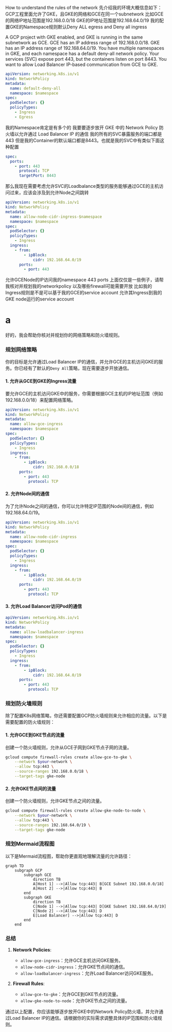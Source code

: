 How to understand the rules of the network
先介绍我的环境大概信息如下：
GCP工程里面允许了GKE，且GKE的网络和GCE在同一个subnetwork 
比如GCE的网络IP地址范围是192.168.0.0/18
GKE的IP地址范围是192.168.64.0/19
我的配置GKE的Namespace规则默认Deny ALL egress and Deny all ingress 

A GCP project with GKE enabled, and GKE is running in the same subnetwork as GCE.
GCE has an IP address range of 192.168.0.0/18.
GKE has an IP address range of 192.168.64.0/19.
You have multiple namespaces in GKE, and each namespace has a default deny-all network policy.
Your services (SVC) expose port 443, but the containers listen on port 8443.
You want to allow Load Balancer IP-based communication from GCE to GKE.
```yaml
apiVersion: networking.k8s.io/v1
kind: NetworkPolicy
metadata:
  name: default-deny-all
  namespace: $namespace
spec:
  podSelector: {}
  policyTypes:
    - Ingress
    - Egress
```
我的Namespace肯定是有多个的
我要要逐步放开 GKE 中的 Network Policy 防火墙以允许通过 Load Balancer IP 的通信
我的所有的SVC暴露服务的端口都是443 但是我的Container的默认端口都是8443。也就是我的SVC中有类似下面这种配置
```yaml
spec:
  ports:
    - port: 443
      protocol: TCP
      targetPort: 8443
```
那么我现在需要考虑允许SVC的Loadbalance类型的服务能够通过GCE的主机访问过来，应该会涉及到允许Node之间跳转
```yaml
apiVersion: networking.k8s.io/v1
kind: NetworkPolicy
metadata:
  name: allow-node-cidr-ingress-$namespace
  namespace: $namespace
spec:
  podSelector: {}
  policyTypes:
    - Ingress
  ingress:
    - from:
        - ipBlock:
            cidr: 192.168.64.0/19
      ports:
        - port: 443
```
允许GCENode的IP访问我的namespace 443 ports
上面仅仅是一些例子，请帮我核对并规划我的networkpolicy 以及哪些firewall可能需要开放
比如我的Ingress规则是不是可以基于我的GCE的service account 允许其Ingress到我的GKE node运行的service account 

# a

好的，我会帮助你核对并规划你的网络策略和防火墙规则。

### 规划网络策略

你的目标是允许通过Load Balancer IP的通信，并允许GCE的主机访问GKE的服务。你已经有了默认的`Deny All`策略，现在需要逐步开放通信。

#### 1. 允许从GCE到GKE的Ingress流量

要允许GCE的主机访问GKE中的服务，你需要根据GCE主机的IP地址范围（例如192.168.0.0/18）来配置网络策略。

```yaml
apiVersion: networking.k8s.io/v1
kind: NetworkPolicy
metadata:
  name: allow-gce-ingress
  namespace: $namespace
spec:
  podSelector: {}
  policyTypes:
    - Ingress
  ingress:
    - from:
        - ipBlock:
            cidr: 192.168.0.0/18
      ports:
        - port: 443
          protocol: TCP
```

#### 2. 允许Node间的通信

为了允许Node之间的通信，你可以允许特定IP范围的Node间的通信，例如192.168.64.0/19。

```yaml
apiVersion: networking.k8s.io/v1
kind: NetworkPolicy
metadata:
  name: allow-node-cidr-ingress
  namespace: $namespace
spec:
  podSelector: {}
  policyTypes:
    - Ingress
  ingress:
    - from:
        - ipBlock:
            cidr: 192.168.64.0/19
      ports:
        - port: 443
          protocol: TCP
```

#### 3. 允许Load Balancer访问Pod的通信

```yaml
apiVersion: networking.k8s.io/v1
kind: NetworkPolicy
metadata:
  name: allow-loadbalancer-ingress
  namespace: $namespace
spec:
  podSelector: {}
  policyTypes:
    - Ingress
  ingress:
    - from:
        - ipBlock:
            cidr: 192.168.64.0/19
      ports:
        - port: 443
          protocol: TCP
```

### 规划防火墙规则

除了配置K8s网络策略，你还需要配置GCP防火墙规则来允许相应的流量。以下是需要配置的防火墙规则：

#### 1. 允许GCE到GKE节点的流量

创建一个防火墙规则，允许从GCE子网到GKE节点子网的流量。

```bash
gcloud compute firewall-rules create allow-gce-to-gke \
    --network $your-network \
    --allow tcp:443 \
    --source-ranges 192.168.0.0/18 \
    --target-tags gke-node
```

#### 2. 允许GKE节点间的流量

创建一个防火墙规则，允许GKE节点之间的流量。

```bash
gcloud compute firewall-rules create allow-gke-node-to-node \
    --network $your-network \
    --allow tcp:443 \
    --source-ranges 192.168.64.0/19 \
    --target-tags gke-node
```

### 规划Mermaid流程图

以下是Mermaid流程图，帮助你更直观地理解流量的允许路径：

```mermaid
graph TD
    subgraph GCP
        subgraph GCE
            direction TB
            A[Host 1] -->|Allow tcp:443| B[GCE Subnet 192.168.0.0/18]
            A[Host 2] -->|Allow tcp:443| B
        end
        subgraph GKE
            direction TB
            C[Node 1] -->|Allow tcp:443| D[GKE Subnet 192.168.64.0/19]
            C[Node 2] -->|Allow tcp:443| D
            E[Load Balancer] -->|Allow tcp:443| D
        end
    end
```

### 总结

1. **Network Policies**:
    - `allow-gce-ingress`：允许GCE主机访问GKE服务。
    - `allow-node-cidr-ingress`：允许GKE节点间的通信。
    - `allow-loadbalancer-ingress`：允许Load Balancer访问GKE服务。

2. **Firewall Rules**:
    - `allow-gce-to-gke`：允许GCE到GKE节点的流量。
    - `allow-gke-node-to-node`：允许GKE节点之间的流量。

通过以上配置，你应该能够逐步放开GKE中的Network Policy防火墙，并允许通过Load Balancer IP的通信。请根据你的实际需求调整具体的IP范围和防火墙规则。
